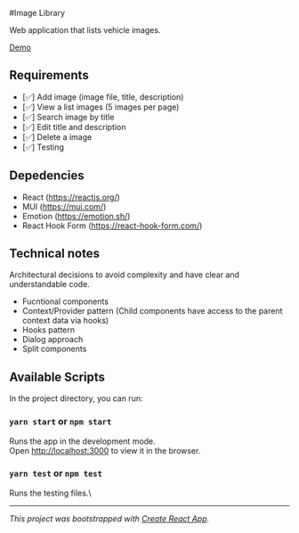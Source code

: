 #Image Library

Web application that lists vehicle images.

[Demo](https://jeorgivamjunior.github.io/image-library)

## Requirements

- [✅] Add image (image file, title, description)
- [✅] View a list images (5 images per page)
- [✅] Search image by title
- [✅] Edit title and description
- [✅] Delete a image
- [✅] Testing

## Depedencies

- React (https://reactjs.org/)
- MUI (https://mui.com/)
- Emotion (https://emotion.sh/)
- React Hook Form (https://react-hook-form.com/)

## Technical notes

Architectural decisions to avoid complexity and have clear and understandable code.

- Fucntional components
- Context/Provider pattern (Child components have access to the parent context data via hooks)
- Hooks pattern
- Dialog approach
- Split components

## Available Scripts

In the project directory, you can run:

### `yarn start` or `npm start`

Runs the app in the development mode.\
Open [http://localhost:3000](http://localhost:3000) to view it in the browser.

### `yarn test` or `npm test`

Runs the testing files.\

---

_This project was bootstrapped with [Create React App](https://github.com/facebook/create-react-app)._
